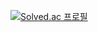 [![Solved.ac
프로필](http://mazassumnida.wtf/api/v2/generate_badge?boj={jooeon1104})](https://solved.ac/{handle})
